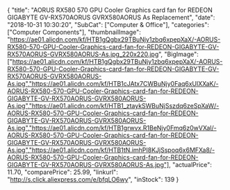 {
	"title": "AORUS RX580 570 GPU Cooler Graphics card fan for REDEON GIGABYTE GV-RX570AORUS GVRX580AORUS As Replacement",
	"date": "2018-10-31 10:30:20",
	"SubCat": ["Computer & Office"],
	"categories": ["Computer Components"],
	"thumbnailImage": "https://ae01.alicdn.com/kf/HTB1gQgbx29TBuNjy1zbq6xpepXaX/-AORUS-RX580-570-GPU-Cooler-Graphics-card-fan-for-REDEON-GIGABYTE-GV-RX570AORUS-GVRX580AORUS-As.jpg_220x220.jpg",
	"BigImage": ["https://ae01.alicdn.com/kf/HTB1gQgbx29TBuNjy1zbq6xpepXaX/-AORUS-RX580-570-GPU-Cooler-Graphics-card-fan-for-REDEON-GIGABYTE-GV-RX570AORUS-GVRX580AORUS-As.jpg","https://ae01.alicdn.com/kf/HTB1cJAtx7CWBuNjy0Faq6xUlXXaK/-AORUS-RX580-570-GPU-Cooler-Graphics-card-fan-for-REDEON-GIGABYTE-GV-RX570AORUS-GVRX580AORUS-As.jpg","https://ae01.alicdn.com/kf/HTB1_ztaykSWBuNjSszdq6zeSpXaW/-AORUS-RX580-570-GPU-Cooler-Graphics-card-fan-for-REDEON-GIGABYTE-GV-RX570AORUS-GVRX580AORUS-As.jpg","https://ae01.alicdn.com/kf/HTB1grwvx.R1BeNjy0Fmq6z0wVXal/-AORUS-RX580-570-GPU-Cooler-Graphics-card-fan-for-REDEON-GIGABYTE-GV-RX570AORUS-GVRX580AORUS-As.jpg","https://ae01.alicdn.com/kf/HTB1tN.imhPI8KJjSspoq6x6MFXa8/-AORUS-RX580-570-GPU-Cooler-Graphics-card-fan-for-REDEON-GIGABYTE-GV-RX570AORUS-GVRX580AORUS-As.jpg"],
	"actualPrice": 11.70,
	"comparePrice": 25.99,
	"linkurl": "http://s.click.aliexpress.com/e/bfqLO6wy",
	"inStock": 139
}
